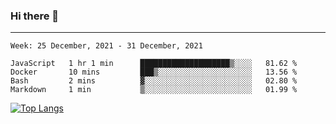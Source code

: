 ### Hi there 👋
---
<!--START_SECTION:waka-->
```text
Week: 25 December, 2021 - 31 December, 2021

JavaScript   1 hr 1 min      ████████████████████▒░░░░   81.62 % 
Docker       10 mins         ███▒░░░░░░░░░░░░░░░░░░░░░   13.56 % 
Bash         2 mins          ▓░░░░░░░░░░░░░░░░░░░░░░░░   02.80 % 
Markdown     1 min           ▒░░░░░░░░░░░░░░░░░░░░░░░░   01.99 % 
```
<!--END_SECTION:waka-->

[![Top Langs](https://github-readme-stats.vercel.app/api/top-langs/?username=HyunAh-iia&layout=compact)](https://github.com/anuraghazra/github-readme-stats)
<!--
**HyunAh-iia/HyunAh-iia** is a ✨ _special_ ✨ repository because its `README.md` (this file) appears on your GitHub profile.

Here are some ideas to get you started:

- 🔭 I’m currently working on ...
- 🌱 I’m currently learning ...
- 👯 I’m looking to collaborate on ...
- 🤔 I’m looking for help with ...
- 💬 Ask me about ...
- 📫 How to reach me: ...
- 😄 Pronouns: ...
- ⚡ Fun fact: ...
-->
